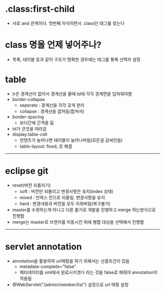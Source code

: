 # .class:first-child
  - 서로 and 관계이다. 첫번째 자식이면서 .class인 태그를 찾는다
# class 명을 언제 넣어주나?
  - 목록, 테이블 등과 같이 구조가 명확한 경우에는 태그를 통해 선택자 설정
# table
  - tr은 경계선이 없어서 경계선을 줄때 td에 각각 경계면을 입혀줘야함
  - border-collapse
    - seperate : 경계선을 각각 갖게 분리
    - collapse : 경계선을 겹쳐둠(합쳐서)
  - border-spacing
    - 보더간에 간격을 둠
  - td가 큰것을 따라감
  - display:table-cell
    - 컨텐츠가 늘어나면 테이블이 늘어나버림(모든걸 감싸안음)
    - table-layout: fixed; 로 해결
---
# eclipse git
  - reset(버전 되돌리기)
    - soft : 버전만 되돌리고 변경사항은 유지(index 상태)
    - mixed : 인덱스 전으로 되돌림. 변경사항을 유지
    - hard : 변경내용과 버전을 모두 지워버림(복구불가)
  - master를 수정하는게 아니고 다른 줄기로 개발을 진행하고 merge 하는방식으로 진행함
  - merge는 master로 브랜치를 이동시킨 뒤에 병합 대상을 선택해서 진행함
---
# servlet annotation
  - annotation을 활용하여 url매핑을 하기 위해서는 선결조건이 있음
    - metadata-complete="false"
    - 메타데이터를 xml에서 완료시키겟다 라는 것을 false로 해줘야 annotation이 적용됨
  - @WebServlet("/admin/member/list") 설정으로 url 매핑 설정
